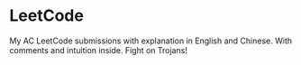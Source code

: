 # LeetCode
My AC LeetCode submissions with explanation in English and Chinese.
With comments and intuition inside.
Fight on Trojans!
